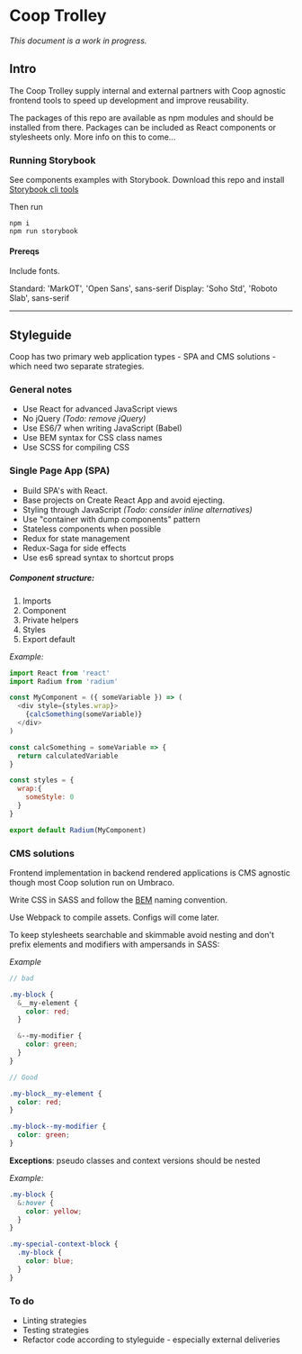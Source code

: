 # Coop Trolley

*This document is a work in progress.*

## Intro

The Coop Trolley supply internal and external partners with Coop agnostic frontend tools to speed up development and improve reusability.

The packages of this repo are available as npm modules and should be installed from there. Packages can be included as React components or stylesheets only. More info on this to come...

### Running Storybook

See components examples with Storybook. Download this repo and install [Storybook cli tools](https://github.com/storybooks/storybook)

Then run 
```
npm i
npm run storybook
```

#### Prereqs

Include fonts.

Standard: 'MarkOT', 'Open Sans', sans-serif
Display: 'Soho Std', 'Roboto Slab', sans-serif

---

## Styleguide

Coop has two primary web application types - SPA and CMS solutions - which need two separate strategies. 

### General notes
- Use React for advanced JavaScript views
- No jQuery *(Todo: remove jQuery)*
- Use ES6/7 when writing JavaScript (Babel)
- Use BEM syntax for CSS class names
- Use SCSS for compiling CSS

### Single Page App (SPA)

- Build SPA's with React.
- Base projects on Create React App and avoid ejecting.
- Styling through JavaScript *(Todo: consider inline alternatives)*
- Use "container with dump components" pattern
- Stateless components when possible
- Redux for state management
- Redux-Saga for side effects
- Use es6 spread syntax to shortcut props

##### Component structure:
1. Imports
2. Component
3. Private helpers
4. Styles
5. Export default

*Example:*

```javascript
import React from 'react'
import Radium from 'radium'

const MyComponent = ({ someVariable }) => (
  <div style={styles.wrap}>
    {calcSomething(someVariable)}
  </div>
)

const calcSomething = someVariable => {
  return calculatedVariable
}

const styles = {
  wrap:{
    someStyle: 0
  }
}

export default Radium(MyComponent)

```

### CMS solutions

Frontend implementation in backend rendered applications is CMS agnostic though most Coop solution run on Umbraco.

Write CSS in SASS and follow the [BEM](http://getbem.com/) naming convention.

Use Webpack to compile assets. Configs will come later.

To keep stylesheets searchable and skimmable avoid nesting and don't prefix elements and modifiers with ampersands in SASS:

*Example*

```SCSS
// bad

.my-block {
  &__my-element {
    color: red;
  }

  &--my-modifier {
    color: green;
  }
}

// Good

.my-block__my-element {
  color: red;
}

.my-block--my-modifier {
  color: green;
}
```

**Exceptions**: pseudo classes and context versions should be nested

*Example:*

```SCSS
.my-block {
  &:hover {
    color: yellow;
  }
}

.my-special-context-block {
  .my-block {
    color: blue;
  }
}
```


### To do

- Linting strategies
- Testing strategies
- Refactor code according to styleguide - especially external deliveries
